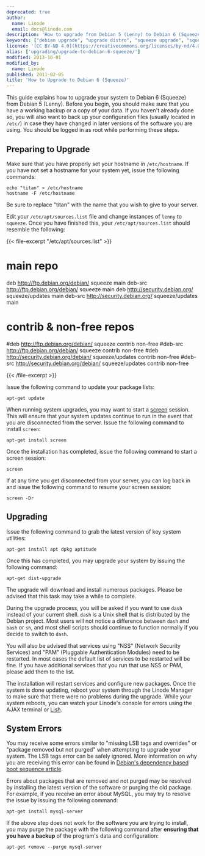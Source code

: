 ```yaml
---
deprecated: true
author:
  name: Linode
  email: docs@linode.com
description: 'How to upgrade from Debian 5 (Lenny) to Debian 6 (Squeeze).'
keywords: ["debian upgrade", "upgrade distro", "squeeze upgrade", "squeeze"]
license: '[CC BY-ND 4.0](https://creativecommons.org/licenses/by-nd/4.0)'
alias: ['upgrading/upgrade-to-debian-6-squeeze/']
modified: 2013-10-01
modified_by:
  name: Linode
published: 2011-02-05
title: 'How to Upgrade to Debian 6 (Squeeze)'
---
```




This guide explains how to upgrade your system to Debian 6 (Squeeze) from Debian 5 (Lenny). Before you begin, you should make sure that you have a working backup or a copy of your data. If you haven't already done so, you will also want to back up your configuration files (usually located in `/etc/`) in case they have changed in later versions of the software you are using. You should be logged in as root while performing these steps.

Preparing to Upgrade
--------------------

Make sure that you have properly set your hostname in `/etc/hostname`. If you have not set a hostname for your system yet, issue the following commands:

    echo "titan" > /etc/hostname
    hostname -F /etc/hostname

Be sure to replace "titan" with the name that you wish to give to your server.

Edit your `/etc/apt/sources.list` file and change instances of `lenny` to `squeeze`. Once you have finished this, your `/etc/apt/sources.list` should resemble the following:

{{< file-excerpt "/etc/apt/sources.list" >}}
# main repo
deb http://ftp.debian.org/debian/ squeeze main
deb-src http://ftp.debian.org/debian/ squeeze main
deb http://security.debian.org/ squeeze/updates main
deb-src http://security.debian.org/ squeeze/updates main

# contrib & non-free repos
#deb http://ftp.debian.org/debian/ squeeze contrib non-free
#deb-src http://ftp.debian.org/debian/ squeeze contrib non-free
#deb http://security.debian.org/debian/ squeeze/updates contrib non-free
#deb-src http://security.debian.org/debian/ squeeze/updates contrib non-free

{{< /file-excerpt >}}


Issue the following command to update your package lists:

    apt-get update

When running system upgrades, you may want to start a [screen](/docs/linux-tools/utilities/screen) session. This will ensure that your system updates continue to run in the event that you are disconnected from the server. Issue the following command to install `screen`:

    apt-get install screen

Once the installation has completed, issue the following command to start a screen session:

    screen

If at any time you get disconnected from your server, you can log back in and issue the following command to resume your screen session:

    screen -Dr

Upgrading
---------

Issue the following command to grab the latest version of key system utilities:

    apt-get install apt dpkg aptitude

Once this has completed, you may upgrade your system by issuing the following command:

    apt-get dist-upgrade

The upgrade will download and install numerous packages. Please be advised that this task may take a while to complete.

During the upgrade process, you will be asked if you want to use `dash` instead of your current shell. `dash` is a Unix shell that is distributed by the Debian project. Most users will not notice a difference between `dash` and `bash` or `sh`, and most shell scripts should continue to function normally if you decide to switch to `dash`.

You will also be advised that services using "NSS" (Network Security Services) and "PAM" (Pluggable Authentication Modules) need to be restarted. In most cases the default list of services to be restarted will be fine. If you have additional services that you run that use NSS or PAM, please add them to the list.

The installation will restart services and configure new packages. Once the system is done updating, reboot your system through the Linode Manager to make sure that there were no problems during the upgrade. While your system reboots, you can watch your Linode's console for errors using the AJAX terminal or [Lish](/docs/troubleshooting/using-lish-the-linode-shell).

System Errors
-------------

You may receive some errors similar to "missing LSB tags and overrides" or "package removed but not purged" when attempting to upgrade your system. The LSB tags error can be safely ignored. More information on why you are receiving this error can be found in [Debian's dependency based boot sequence article](http://wiki.debian.org/LSBInitScripts/DependencyBasedBoot).

Errors about packages that are removed and not purged may be resolved by installing the latest version of the software or purging the old package. For example, if you receive an error about MySQL, you may try to resolve the issue by issuing the following command:

    apt-get install mysql-server

If the above step does not work for the software you are trying to install, you may purge the package with the following command after **ensuring that you have a backup** of the program's data and configuration:

    apt-get remove --purge mysql-server



